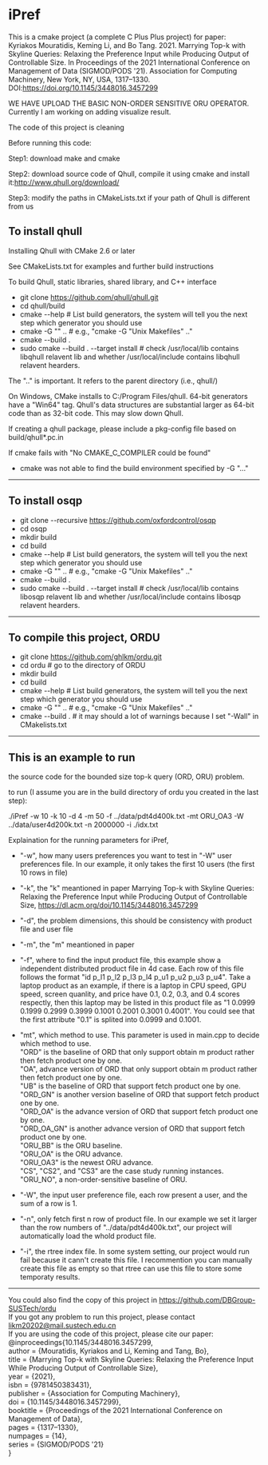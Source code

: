 # iPref

This is a cmake project (a complete C Plus Plus project) for paper:\
Kyriakos Mouratidis, Keming Li, and Bo Tang. 2021. Marrying Top-k with Skyline Queries: Relaxing the Preference Input while Producing Output of Controllable Size. In Proceedings of the 2021 International Conference on Management of Data (SIGMOD/PODS '21). Association for Computing Machinery, New York, NY, USA, 1317–1330. DOI:https://doi.org/10.1145/3448016.3457299 

WE HAVE UPLOAD THE BASIC NON-ORDER SENSITIVE ORU OPERATOR.
Currently I am working on adding visualize result.

The code of this project is cleaning

Before running this code:

Step1:
download make and cmake

Step2:
download source code of Qhull, compile it using cmake and install it:http://www.qhull.org/download/

Step3:
modify the paths in CMakeLists.txt if your path of Qhull is different from us

To install qhull
-----------------
Installing Qhull with CMake 2.6 or later

  See CMakeLists.txt for examples and further build instructions

  To build Qhull, static libraries, shared library, and C++ interface
  - git clone https://github.com/qhull/qhull.git
  - cd qhull/build
  - cmake --help  # List build generators, the system will tell you the next step which generator you should use 
  - cmake -G "<generator>" ..   # e.g., "cmake -G "Unix Makefiles" .." 
  - cmake --build .
  - sudo cmake --build . --target install # check /usr/local/lib contains libqhull relavent lib and whether /usr/local/include contains libqhull relavent hearders.


  The ".." is important.  It refers to the parent directory (i.e., qhull/)

  On Windows, CMake installs to C:/Program Files/qhull.  64-bit generators
  have a "Win64" tag.  Qhull's data structures are substantial larger as
  64-bit code than as 32-bit code.  This may slow down Qhull.

  If creating a qhull package, please include a pkg-config file based on build/qhull*.pc.in

  If cmake fails with "No CMAKE_C_COMPILER could be found"
  - cmake was not able to find the build environment specified by -G "..."

-----------------

To install osqp
-----------------

  - git clone --recursive https://github.com/oxfordcontrol/osqp
  - cd osqp
  - mkdir build
  - cd build
  - cmake --help  # List build generators, the system will tell you the next step which generator you should use 
  - cmake -G "<generator>" ..   # e.g., "cmake -G "Unix Makefiles" .." 
  - cmake --build .
  - sudo cmake --build . --target install  # check /usr/local/lib contains libosqp relavent lib and whether /usr/local/include contains libosqp relavent hearders.
-----------------


To compile this project, ORDU
-----------------
  - git clone https://github.com/ghlkm/ordu.git
  - cd ordu # go to the directory of ORDU
  - mkdir build
  - cd build
  - cmake --help  # List build generators, the system will tell you the next step which generator you should use 
  - cmake -G "<generator>" ..   # e.g., "cmake -G "Unix Makefiles" .." 
  - cmake --build .  # it may should a lot of warnings because I set "-Wall" in CMakelists.txt
-----------------
  
This is an example to run 
-----------------

the source code for the bounded size top-k query (ORD, ORU) problem.

to run (I assume you are in the build directory of ordu you created in the last step):

./iPref -w 10 -k 10 -d 4 -m 50 -f ../data/pdt4d400k.txt -mt ORU_OA3 -W ../data/user4d200k.txt -n 2000000 -i ./idx.txt
  
Explaination for the running parameters for iPref,

 - "-w", how many users preferences you want to test in "-W" user preferences file. In our example, it only takes the first 10 users (the first 10 rows in file)
 - "-k", the "k" meantioned in paper Marrying Top-k with Skyline Queries: Relaxing the Preference Input while Producing Output of Controllable Size, https://dl.acm.org/doi/10.1145/3448016.3457299
 - "-d", the problem dimensions, this should be consistency with product file and user file
 - "-m", the "m" meantioned in paper
 - "-f", where to find the input product file, this example show a independent distributed product file in 4d case. Each row of this file follows the format "id p_l1 p_l2 p_l3 p_l4 p_u1 p_u2 p_u3 p_u4". Take a laptop product as an example, if there is a laptop in 
CPU speed, GPU speed, screen quanlity, and price have 0.1, 0.2, 0.3, and 0.4 scores respectly, then this laptop may be listed in this product file as "1 0.0999 0.1999 0.2999 0.3999 0.1001 0.2001 0.3001 0.4001". You could see that the first attribute "0.1" is splited into 0.0999 and 0.1001.
 - "mt", which method to use. This parameter is used in main.cpp to decide which method to use. \
 "ORD" is the baseline of ORD that only support obtain m product rather then fetch product one by one.\
 "OA", advance version of ORD that only support obtain m product rather then fetch product one by one.\
 "UB" is the baseline of ORD that support fetch product one by one.\
 "ORD_GN" is another version baseline of ORD that support fetch product one by one.\
"ORD_OA" is the advance version of ORD that support fetch product one by one.\
"ORD_OA_GN" is another advance version of ORD that support fetch product one by one.\
"ORU_BB" is the ORU baseline.\
"ORU_OA" is the ORU advance.\
"ORU_OA3" is the newest ORU advance.\
"CS", "CS2", and "CS3" are the case study running instances.\
"ORU_NO", a non-order-sensitive baseline of ORU.
  
- "-W", the input user preference file, each row present a user, and the sum of a row is 1.
- "-n", only fetch first n row of product file. In our example we set it larger than the row numbers of "../data/pdt4d400k.txt", our project will automatically load the whold product file.
- "-i", the rtree index file. In some system setting, our project would run fail because it cann't create this file. I recommention you can manually create this file as empty so that rtree can use this file to store some temporaty results.


-----------------

You could also find the copy of this project in https://github.com/DBGroup-SUSTech/ordu   \
If you got any problem to run this project, please contact likm20202@mail.sustech.edu.cn   \
If you are using the code of this project, please cite our paper: \
  @inproceedings{10.1145/3448016.3457299,\
author = {Mouratidis, Kyriakos and Li, Keming and Tang, Bo}, \
title = {Marrying Top-k with Skyline Queries: Relaxing the Preference Input While Producing Output of Controllable Size},\
year = {2021},\
isbn = {9781450383431},\
publisher = {Association for Computing Machinery},\
doi = {10.1145/3448016.3457299},\
booktitle = {Proceedings of the 2021 International Conference on Management of Data},\
pages = {1317–1330},\
numpages = {14},\
series = {SIGMOD/PODS '21}\
}
  
  

